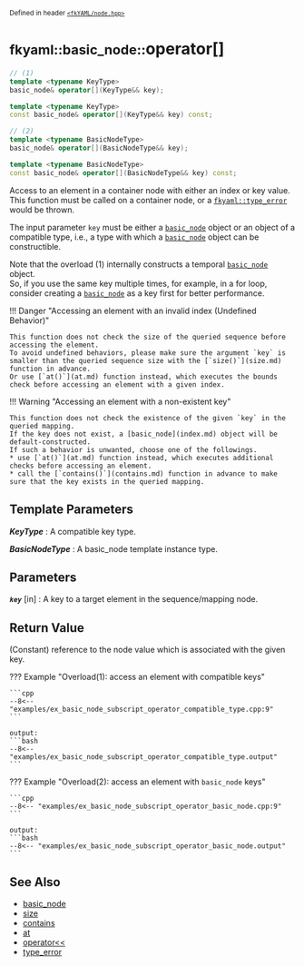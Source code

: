 <small>Defined in header [`<fkYAML/node.hpp>`](https://github.com/fktn-k/fkYAML/blob/develop/include/fkYAML/node.hpp)</small>

# <small>fkyaml::basic_node::</small>operator[]

```cpp
// (1)
template <typename KeyType>
basic_node& operator[](KeyType&& key);

template <typename KeyType>
const basic_node& operator[](KeyType&& key) const;

// (2)
template <typename BasicNodeType>
basic_node& operator[](BasicNodeType&& key);

template <typename BasicNodeType>
const basic_node& operator[](BasicNodeType&& key) const;
```

Access to an element in a container node with either an index or key value.  
This function must be called on a container node, or a [`fkyaml::type_error`](../exception/type_error.md) would be thrown.  

The input parameter `key` must be either a [`basic_node`](index.md) object or an object of a compatible type, i.e., a type with which a [`basic_node`](index.md) object can be constructible.  

Note that the overload (1) internally constructs a temporal [`basic_node`](index.md) object.  
So, if you use the same key multiple times, for example, in a for loop, consider creating a [`basic_node`](index.md) as a key first for better performance.

!!! Danger "Accessing an element with an invalid index (Undefined Behavior)"

    This function does not check the size of the queried sequence before accessing the element.  
    To avoid undefined behaviors, please make sure the argument `key` is smaller than the queried sequence size with the [`size()`](size.md) function in advance.  
    Or use [`at()`](at.md) function instead, which executes the bounds check before accessing an element with a given index.

!!! Warning "Accessing an element with a non-existent key"

    This function does not check the existence of the given `key` in the queried mapping.  
    If the key does not exist, a [basic_node](index.md) object will be default-constructed.  
    If such a behavior is unwanted, choose one of the followings.
    * use [`at()`](at.md) function instead, which executes additional checks before accessing an element.
    * call the [`contains()`](contains.md) function in advance to make sure that the key exists in the queried mapping.

## **Template Parameters**

***KeyType***
:   A compatible key type.

***BasicNodeType***
:   A basic_node template instance type.

## **Parameters**

***`key`*** [in]
:   A key to a target element in the sequence/mapping node.  

## **Return Value**

(Constant) reference to the node value which is associated with the given key.

??? Example "Overload(1): access an element with compatible keys"

    ```cpp
    --8<-- "examples/ex_basic_node_subscript_operator_compatible_type.cpp:9"
    ```

    output:
    ```bash
    --8<-- "examples/ex_basic_node_subscript_operator_compatible_type.output"
    ```

??? Example "Overload(2): access an element with `basic_node` keys"

    ```cpp
    --8<-- "examples/ex_basic_node_subscript_operator_basic_node.cpp:9"
    ```

    output:
    ```bash
    --8<-- "examples/ex_basic_node_subscript_operator_basic_node.output"
    ```

## **See Also**

* [basic_node](index.md)
* [size](size.md)
* [contains](contains.md)
* [at](at.md)
* [operator<<](insertion_operator.md)
* [type_error](../exception/type_error.md)
